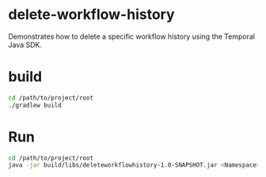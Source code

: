 # delete-workflow-history

Demonstrates how to delete a specific workflow history using the Temporal Java SDK. 

# build
```bash
cd /path/to/project/root
./gradlew build
```

# Run 
```bash
cd /path/to/project/root
java -jar build/libs/deleteworkflowhistory-1.0-SNAPSHOT.jar <Namespace> <WorkflowID> <RunID>
```


